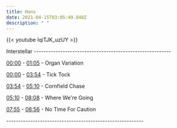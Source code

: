 ```yaml
---
title: Hans
date: 2021-04-15T03:05:49.848Z
description: " "
---
```

{{< youtube IqiTJK_uzUY >}} 


<!--StartFragment-->

Interstellar ---------------------------------------------------------

[00:00](https://www.youtube.com/watch?v=IqiTJK_uzUY&t=0s) - [01:05](https://www.youtube.com/watch?v=IqiTJK_uzUY&t=65s) - Organ Variation 

[00:00](https://www.youtube.com/watch?v=IqiTJK_uzUY&t=0s) - [03:54](https://www.youtube.com/watch?v=IqiTJK_uzUY&t=234s) - Tick Tock 

[03:54](https://www.youtube.com/watch?v=IqiTJK_uzUY&t=234s) - [05:10](https://www.youtube.com/watch?v=IqiTJK_uzUY&t=310s) - Cornfield Chase 

[05:10](https://www.youtube.com/watch?v=IqiTJK_uzUY&t=310s) - [08:08](https://www.youtube.com/watch?v=IqiTJK_uzUY&t=488s) - Where We're Going 

[07:55](https://www.youtube.com/watch?v=IqiTJK_uzUY&t=475s) - [08:56](https://www.youtube.com/watch?v=IqiTJK_uzUY&t=536s) - No Time For Caution 

\---------------------------------------------------------

<!--EndFragment-->